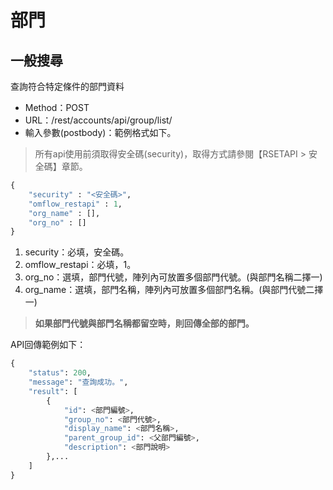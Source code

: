 
# 部門

## 一般搜尋

查詢符合特定條件的部門資料

* Method：POST
* URL：/rest/accounts/api/group/list/
* 輸入參數(postbody)：範例格式如下。

> 所有api使用前須取得安全碼(security)，取得方式請參閱【RSETAPI > 安全碼】章節。

```python
{
	"security" : "<安全碼>",
	"omflow_restapi" : 1,
	"org_name" : [],
	"org_no" : []
}
```

1. security：必填，安全碼。  
2. omflow_restapi：必填，1。  
3. org_no：選填，部門代號，陣列內可放置多個部門代號。(與部門名稱二擇一)  
4. org_name：選填，部門名稱，陣列內可放置多個部門名稱。(與部門代號二擇一)  

> **如果部門代號與部門名稱都留空時，則回傳全部的部門。**

API回傳範例如下：

```python
{
    "status": 200,
    "message": "查詢成功。",
    "result": [
        {
            "id": <部門編號>,
            "group_no": <部門代號>,
            "display_name": <部門名稱>,
            "parent_group_id": <父部門編號>,
            "description": <部門說明>
        },...
    ]
}
```
